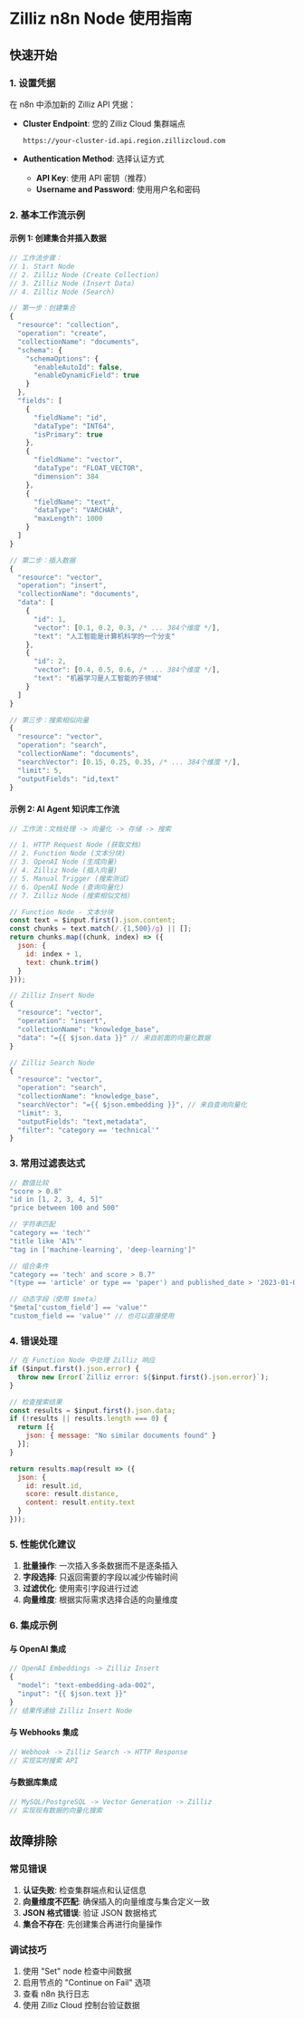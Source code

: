 # Zilliz n8n Node 使用指南

## 快速开始

### 1. 设置凭据

在 n8n 中添加新的 Zilliz API 凭据：

- **Cluster Endpoint**: 您的 Zilliz Cloud 集群端点
  ```
  https://your-cluster-id.api.region.zillizcloud.com
  ```

- **Authentication Method**: 选择认证方式
  - **API Key**: 使用 API 密钥（推荐）
  - **Username and Password**: 使用用户名和密码

### 2. 基本工作流示例

#### 示例 1: 创建集合并插入数据

```javascript
// 工作流步骤：
// 1. Start Node
// 2. Zilliz Node (Create Collection)
// 3. Zilliz Node (Insert Data)
// 4. Zilliz Node (Search)

// 第一步：创建集合
{
  "resource": "collection",
  "operation": "create",
  "collectionName": "documents",
  "schema": {
    "schemaOptions": {
      "enableAutoId": false,
      "enableDynamicField": true
    }
  },
  "fields": [
    {
      "fieldName": "id",
      "dataType": "INT64",
      "isPrimary": true
    },
    {
      "fieldName": "vector",
      "dataType": "FLOAT_VECTOR",
      "dimension": 384
    },
    {
      "fieldName": "text",
      "dataType": "VARCHAR",
      "maxLength": 1000
    }
  ]
}

// 第二步：插入数据
{
  "resource": "vector",
  "operation": "insert",
  "collectionName": "documents",
  "data": [
    {
      "id": 1,
      "vector": [0.1, 0.2, 0.3, /* ... 384个维度 */],
      "text": "人工智能是计算机科学的一个分支"
    },
    {
      "id": 2,
      "vector": [0.4, 0.5, 0.6, /* ... 384个维度 */],
      "text": "机器学习是人工智能的子领域"
    }
  ]
}

// 第三步：搜索相似向量
{
  "resource": "vector",
  "operation": "search",
  "collectionName": "documents",
  "searchVector": [0.15, 0.25, 0.35, /* ... 384个维度 */],
  "limit": 5,
  "outputFields": "id,text"
}
```

#### 示例 2: AI Agent 知识库工作流

```javascript
// 工作流：文档处理 -> 向量化 -> 存储 -> 搜索

// 1. HTTP Request Node (获取文档)
// 2. Function Node (文本分块)
// 3. OpenAI Node (生成向量)
// 4. Zilliz Node (插入向量)
// 5. Manual Trigger (搜索测试)
// 6. OpenAI Node (查询向量化)
// 7. Zilliz Node (搜索相似文档)

// Function Node - 文本分块
const text = $input.first().json.content;
const chunks = text.match(/.{1,500}/g) || [];
return chunks.map((chunk, index) => ({
  json: {
    id: index + 1,
    text: chunk.trim()
  }
}));

// Zilliz Insert Node
{
  "resource": "vector",
  "operation": "insert",
  "collectionName": "knowledge_base",
  "data": "={{ $json.data }}" // 来自前面的向量化数据
}

// Zilliz Search Node
{
  "resource": "vector",
  "operation": "search",
  "collectionName": "knowledge_base",
  "searchVector": "={{ $json.embedding }}", // 来自查询向量化
  "limit": 3,
  "outputFields": "text,metadata",
  "filter": "category == 'technical'"
}
```

### 3. 常用过滤表达式

```javascript
// 数值比较
"score > 0.8"
"id in [1, 2, 3, 4, 5]"
"price between 100 and 500"

// 字符串匹配
"category == 'tech'"
"title like 'AI%'"
"tag in ['machine-learning', 'deep-learning']"

// 组合条件
"category == 'tech' and score > 0.7"
"(type == 'article' or type == 'paper') and published_date > '2023-01-01'"

// 动态字段（使用 $meta）
"$meta['custom_field'] == 'value'"
"custom_field == 'value'" // 也可以直接使用
```

### 4. 错误处理

```javascript
// 在 Function Node 中处理 Zilliz 响应
if ($input.first().json.error) {
  throw new Error(`Zilliz error: ${$input.first().json.error}`);
}

// 检查搜索结果
const results = $input.first().json.data;
if (!results || results.length === 0) {
  return [{
    json: { message: "No similar documents found" }
  }];
}

return results.map(result => ({
  json: {
    id: result.id,
    score: result.distance,
    content: result.entity.text
  }
}));
```

### 5. 性能优化建议

1. **批量操作**: 一次插入多条数据而不是逐条插入
2. **字段选择**: 只返回需要的字段以减少传输时间
3. **过滤优化**: 使用索引字段进行过滤
4. **向量维度**: 根据实际需求选择合适的向量维度

### 6. 集成示例

#### 与 OpenAI 集成
```javascript
// OpenAI Embeddings -> Zilliz Insert
{
  "model": "text-embedding-ada-002",
  "input": "{{ $json.text }}"
}
// 结果传递给 Zilliz Insert Node
```

#### 与 Webhooks 集成
```javascript
// Webhook -> Zilliz Search -> HTTP Response
// 实现实时搜索 API
```

#### 与数据库集成
```javascript
// MySQL/PostgreSQL -> Vector Generation -> Zilliz
// 实现现有数据的向量化搜索
```

## 故障排除

### 常见错误

1. **认证失败**: 检查集群端点和认证信息
2. **向量维度不匹配**: 确保插入的向量维度与集合定义一致
3. **JSON 格式错误**: 验证 JSON 数据格式
4. **集合不存在**: 先创建集合再进行向量操作

### 调试技巧

1. 使用 "Set" node 检查中间数据
2. 启用节点的 "Continue on Fail" 选项
3. 查看 n8n 执行日志
4. 使用 Zilliz Cloud 控制台验证数据
